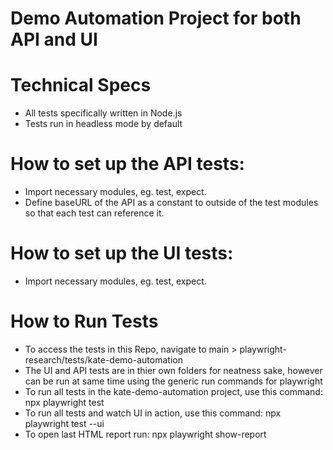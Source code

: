 # Demo Automation Project for both API and UI

# Technical Specs
* All tests specifically written in Node.js
* Tests run in headless mode by default

# How to set up the API tests:
* Import necessary modules, eg. test, expect.
* Define baseURL of the API as a constant to outside of the test modules so that each test can reference it. 

# How to set up the UI tests:
* Import necessary modules, eg. test, expect.


# How to Run Tests
* To access the tests in this Repo, navigate to main > playwright-research/tests/kate-demo-automation
* The UI and API tests are in thier own folders for neatness sake, however can be run at same time using the generic run commands for playwright
* To run all tests in the kate-demo-automation project, use this command: npx playwright test
* To run all tests and watch UI in action, use this command: npx playwright test --ui
* To open last HTML report run: npx playwright show-report
